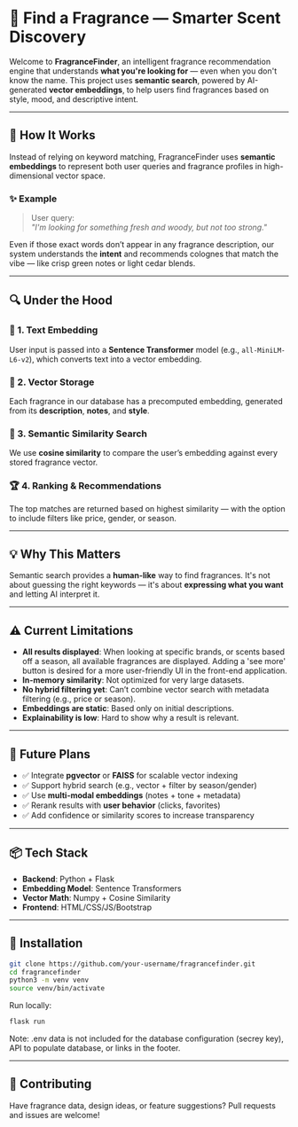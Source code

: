 # 🌿 Find a Fragrance — Smarter Scent Discovery

Welcome to **FragranceFinder**, an intelligent fragrance recommendation engine that understands **what you're looking for** — even when you don't know the name. This project uses **semantic search**, powered by AI-generated **vector embeddings**, to help users find fragrances based on style, mood, and descriptive intent.

---

## 🧠 How It Works

Instead of relying on keyword matching, FragranceFinder uses **semantic embeddings** to represent both user queries and fragrance profiles in high-dimensional vector space.

### ✨ Example

> User query:  
> *"I'm looking for something fresh and woody, but not too strong."*

Even if those exact words don’t appear in any fragrance description, our system understands the **intent** and recommends colognes that match the vibe — like crisp green notes or light cedar blends.

---

## 🔍 Under the Hood

### 🧬 1. Text Embedding
User input is passed into a **Sentence Transformer** model (e.g., `all-MiniLM-L6-v2`), which converts text into a vector embedding.

### 🧱 2. Vector Storage
Each fragrance in our database has a precomputed embedding, generated from its **description**, **notes**, and **style**.

### 📐 3. Semantic Similarity Search
We use **cosine similarity** to compare the user’s embedding against every stored fragrance vector.

### 🏆 4. Ranking & Recommendations
The top matches are returned based on highest similarity — with the option to include filters like price, gender, or season.

---

## 💡 Why This Matters

Semantic search provides a **human-like** way to find fragrances. It's not about guessing the right keywords — it's about **expressing what you want** and letting AI interpret it.

---

## ⚠️ Current Limitations

- **All results displayed**: When looking at specific brands, or scents based off a season, all available fragrances are displayed. Adding a 'see more' button is desired for a more user-friendly UI in the front-end application.
- **In-memory similarity**: Not optimized for very large datasets.
- **No hybrid filtering yet**: Can’t combine vector search with metadata filtering (e.g., price or season).
- **Embeddings are static**: Based only on initial descriptions.
- **Explainability is low**: Hard to show why a result is relevant.

---

## 🚀 Future Plans

- ✅ Integrate **pgvector** or **FAISS** for scalable vector indexing  
- ✅ Support hybrid search (e.g., vector + filter by season/gender)  
- ✅ Use **multi-modal embeddings** (notes + tone + metadata)  
- ✅ Rerank results with **user behavior** (clicks, favorites)  
- ✅ Add confidence or similarity scores to increase transparency  

---

## 📦 Tech Stack

- **Backend**: Python + Flask  
- **Embedding Model**: Sentence Transformers  
- **Vector Math**: Numpy + Cosine Similarity  
- **Frontend**: HTML/CSS/JS/Bootstrap 

---

## 🧰 Installation

```bash
git clone https://github.com/your-username/fragrancefinder.git
cd fragrancefinder
python3 -m venv venv
source venv/bin/activate
```

Run locally:
```bash
flask run

```
Note: .env data is not included for the database configuration (secrey key), API to populate database, or links in the footer.

---


## 🤝 Contributing

Have fragrance data, design ideas, or feature suggestions? Pull requests and issues are welcome!
